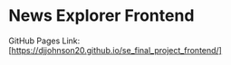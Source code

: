 # News Explorer Frontend

GitHub Pages Link:
[https://djjohnson20.github.io/se_final_project_frontend/]
